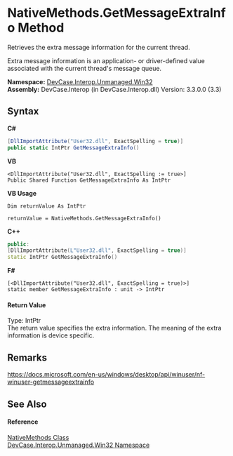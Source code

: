 # NativeMethods.GetMessageExtraInfo Method 
 

Retrieves the extra message information for the current thread. 

 Extra message information is an application- or driver-defined value associated with the current thread's message queue.

**Namespace:**&nbsp;<a href="N_DevCase_Interop_Unmanaged_Win32">DevCase.Interop.Unmanaged.Win32</a><br />**Assembly:**&nbsp;DevCase.Interop (in DevCase.Interop.dll) Version: 3.3.0.0 (3.3)

## Syntax

**C#**<br />
``` C#
[DllImportAttribute("User32.dll", ExactSpelling = true)]
public static IntPtr GetMessageExtraInfo()
```

**VB**<br />
``` VB
<DllImportAttribute("User32.dll", ExactSpelling := true>]
Public Shared Function GetMessageExtraInfo As IntPtr
```

**VB Usage**<br />
``` VB Usage
Dim returnValue As IntPtr

returnValue = NativeMethods.GetMessageExtraInfo()
```

**C++**<br />
``` C++
public:
[DllImportAttribute(L"User32.dll", ExactSpelling = true)]
static IntPtr GetMessageExtraInfo()
```

**F#**<br />
``` F#
[<DllImportAttribute("User32.dll", ExactSpelling = true)>]
static member GetMessageExtraInfo : unit -> IntPtr 

```


#### Return Value
Type: IntPtr<br />The return value specifies the extra information. The meaning of the extra information is device specific.

## Remarks
<a href="https://docs.microsoft.com/en-us/windows/desktop/api/winuser/nf-winuser-getmessageextrainfo" target="_blank">https://docs.microsoft.com/en-us/windows/desktop/api/winuser/nf-winuser-getmessageextrainfo</a>

## See Also


#### Reference
<a href="T_DevCase_Interop_Unmanaged_Win32_NativeMethods">NativeMethods Class</a><br /><a href="N_DevCase_Interop_Unmanaged_Win32">DevCase.Interop.Unmanaged.Win32 Namespace</a><br />